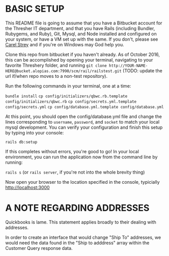 # BASIC SETUP

This README file is going to assume that you have a Bitbucket account for the Thresher IT department, and that you have Rails (including Bundler, Rubygems, and Ruby), Git, Mysql, and Node installed and configured on your system, or have a VM set up with the same.  If you don't, please see [Carel Strey](cstrey@alopias.com) and if you're on Windows may God help you.

Clone this repo from bitbucket if you haven't already. As of October 2016, this can be accomplished by opening your terminal, navigating to your favorite Threshery folder, and running `git clone http://YOUR-NAME-HERE@bucket.alopias.com:7990/scm/rail/railstest.git` (TODO: update the url if/when repo moves to a non-test repository).

Run the following commands in your terminal, one at a time:

  `bundle install`
  `cp config/initializers/qbwc.rb.template config/initializers/qbwc.rb`
  `cp config/secrets.yml.template config/secrets.yml`
  `cp config/database.yml.template config/database.yml`

At this point, you should open the config/database.yml file and change the lines corresponding to `username`, `password`, and `socket` to match your local mysql development. You can verify your configuration and finish this setup by typing into your console:

   `rails db:setup`

If this completes without errors, you're good to go! In your local environment, you can run the application now from the command line by running:

  `rails s` (or `rails server`, if you're not into the whole brevity thing)

Now open your browser to the location specified in the console, typicially [http://localhost:3000](http://localhost:3000)


# A NOTE REGARDING ADDRESSES
Quickbooks is lame. This statement applies broadly to their dealing with addresses.

In order to create an interface that would change "Ship To" addresses, we would need the data found in the "Ship to adddress" array within the Customer Query response data.